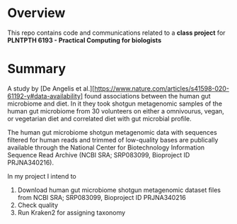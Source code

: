 # Overview

This repo contains code and communications related to a **class project** for **PLNTPTH 6193 - Practical Computing for biologists**

# Summary

A study by [De Angelis et al.][https://www.nature.com/articles/s41598-020-61192-y#data-availability] found associations between the human gut microbiome and diet. In it they took shotgun metagenomic samples of the human gut microbiome from 30 volunteers on either a omnivourus, vegan, or vegetarian diet and correlated diet with gut microbial profile. 

The human gut microbiome shotgun metagenomic data with sequences filtered for human reads and trimmed of low-quality bases are publically available through the National Center for Biotechnology Information Sequence Read Archive (NCBI SRA; SRP083099, Bioproject ID PRJNA340216).

In my project I intend to 

1. Download human gut microbiome shotgun metagenomic dataset files from NCBI SRA; SRP083099, Bioproject ID PRJNA340216
2. Check quality 
3. Run Kraken2 for assigning taxonomy
